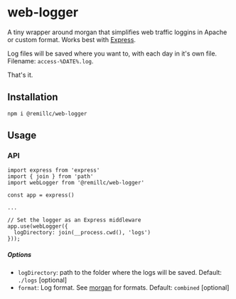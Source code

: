 # web-logger
A tiny wrapper around morgan that simplifies web traffic loggins in Apache or custom format. Works best with [Express](https://expressjs.com/).

Log files will be saved where you want to, with each day in it's own file. Filename: `access-%DATE%.log`.

That's it.

## Installation
```
npm i @remillc/web-logger
```

## Usage

### API
```
import express from 'express'
import { join } from 'path'
import webLogger from '@remillc/web-logger'

const app = express()

...

// Set the logger as an Express middleware
app.use(webLogger({
  logDirectory: join(__process.cwd(), 'logs')
}));
```

##### Options
- `logDirectory`: path to the folder where the logs will be saved. Default: `./logs` [optional]
- `format`: Log format. See [morgan](https://github.com/expressjs/morgan) for formats. Default: `combined` [optional]